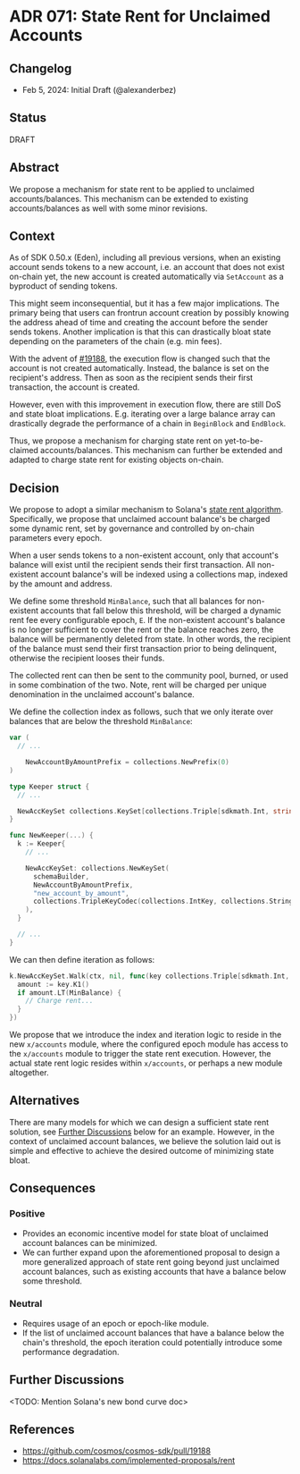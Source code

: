 # ADR 071: State Rent for Unclaimed Accounts

## Changelog

* Feb 5, 2024: Initial Draft (@alexanderbez)

## Status

DRAFT

## Abstract

We propose a mechanism for state rent to be applied to unclaimed accounts/balances.
This mechanism can be extended to existing accounts/balances as well with some minor
revisions.

## Context

As of SDK 0.50.x (Eden), including all previous versions, when an existing account
sends tokens to a new account, i.e. an account that does not exist on-chain yet,
the new account is created automatically via `SetAccount` as a byproduct of sending
tokens.

This might seem inconsequential, but it has a few major implications. The primary
being that users can frontrun account creation by possibly knowing the address
ahead of time and creating the account before the sender sends tokens. Another
implication is that this can drastically bloat state depending on the parameters
of the chain (e.g. min fees).

With the advent of [#19188](https://github.com/cosmos/cosmos-sdk/pull/19188), the
execution flow is changed such that the account is not created automatically. Instead,
the balance is set on the recipient's address. Then as soon as the recipient sends
their first transaction, the account is created.

However, even with this improvement in execution flow, there are still DoS and
state bloat implications. E.g. iterating over a large balance array can drastically
degrade the performance of a chain in `BeginBlock` and `EndBlock`.

Thus, we propose a mechanism for charging state rent on yet-to-be-claimed accounts/balances.
This mechanism can further be extended and adapted to charge state rent for existing
objects on-chain.

## Decision

We propose to adopt a similar mechanism to Solana's [state rent algorithm](https://docs.solanalabs.com/implemented-proposals/rent). Specifically, we propose that unclaimed account balance's be charged some
dynamic rent, set by governance and controlled by on-chain parameters every epoch.

When a user sends tokens to a non-existent account, only that account's balance
will exist until the recipient sends their first transaction. All non-existent
account balance's will be indexed using a collections map, indexed by the amount
and address.

We define some threshold `MinBalance`, such that all balances for non-existent
accounts that fall below this threshold, will be charged a dynamic rent fee every
configurable epoch, `E`. If the non-existent account's balance is no longer
sufficient to cover the rent or the balance reaches zero, the balance will be
permanently deleted from state. In other words, the recipient of the balance must
send their first transaction prior to being delinquent, otherwise the recipient
looses their funds.

The collected rent can then be sent to the community pool, burned, or used in some
combination of the two. Note, rent will be charged per unique denomination in the
unclaimed account's balance.

We define the collection index as follows, such that we only iterate over balances
that are below the threshold `MinBalance`:

```go
var (
  // ...

	NewAccountByAmountPrefix = collections.NewPrefix(0)
)

type Keeper struct {
  // ...

  NewAccKeySet collections.KeySet[collections.Triple[sdkmath.Int, string, []byte]] // <balance, denom, address>
}

func NewKeeper(...) {
  k := Keeper{
    // ...

    NewAccKeySet: collections.NewKeySet(
      schemaBuilder,
      NewAccountByAmountPrefix,
      "new_account_by_amount",
      collections.TripleKeyCodec(collections.IntKey, collections.StringKey, collections.BytesKey),
    ),
  }

  // ...
}
```

We can then define iteration as follows:

```go
k.NewAccKeySet.Walk(ctx, nil, func(key collections.Triple[sdkmath.Int, string, []byte]) (bool, error) {
  amount := key.K1()
  if amount.LT(MinBalance) {
    // Charge rent...
  }
})
```

We propose that we introduce the index and iteration logic to reside in the new
`x/accounts` module, where the configured epoch module has access to the `x/accounts`
module to trigger the state rent execution. However, the actual state rent logic
resides within `x/accounts`, or perhaps a new module altogether.

## Alternatives

There are many models for which we can design a sufficient state rent solution,
see [Further Discussions](#further-discussions) below for an example. However,
in the context of unclaimed account balances, we believe the solution laid out is
simple and effective to achieve the desired outcome of minimizing state bloat.

## Consequences

### Positive

* Provides an economic incentive model for state bloat of unclaimed account balances
  can be minimized.
* We can further expand upon the aforementioned proposal to design a more generalized
  approach of state rent going beyond just unclaimed account balances, such as existing
  accounts that have a balance below some threshold.

### Neutral

* Requires usage of an epoch or epoch-like module.
* If the list of unclaimed account balances that have a balance below the chain's
  threshold, the epoch iteration could potentially introduce some performance
  degradation.

## Further Discussions

<TODO: Mention Solana's new bond curve doc>

## References

* https://github.com/cosmos/cosmos-sdk/pull/19188
* https://docs.solanalabs.com/implemented-proposals/rent
